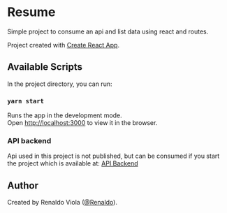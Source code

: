 # Resume
Simple project to consume an api and list data using react and routes.

Project created with [Create React App](https://github.com/facebook/create-react-app).



## Available Scripts

In the project directory, you can run:

### `yarn start`

Runs the app in the development mode.<br />
Open [http://localhost:3000](http://localhost:3000) to view it in the browser.

### API backend
Api used in this project is not published, but can be consumed if you start the project which is available at: [API Backend](https://github.com/renaldoviola/node_api_mongoose)

## Author

Created by Renaldo Viola ([@Renaldo](https://www.linkedin.com/in/renaldo-viola)).
